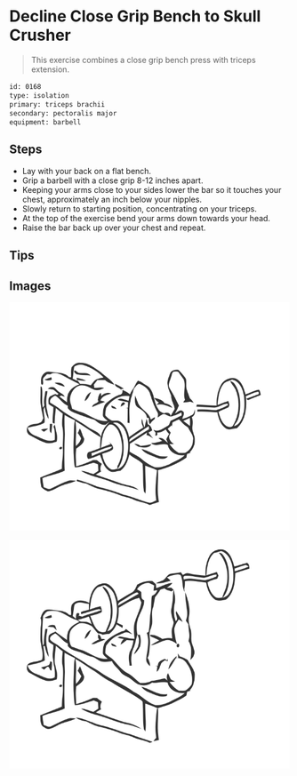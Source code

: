 # Decline Close Grip Bench to Skull Crusher

> This exercise combines a close grip bench press with triceps extension.

``` 
id: 0168 
type: isolation 
primary: triceps brachii 
secondary: pectoralis major 
equipment: barbell 
``` 


## Steps


 - Lay with your back on a flat bench.
 - Grip a barbell with a close grip 8-12 inches apart.
 - Keeping your arms close to your sides lower the bar so it touches your chest, approximately an inch below your nipples.
 - Slowly return to starting position, concentrating on your triceps.
 - At the top of the exercise bend your arms down towards your head.
 - Raise the bar back up over your chest and repeat.

## Tips



## Images

![](./../svg/0168-relaxation.svg "")

![](./../svg/0168-tension.svg "")

